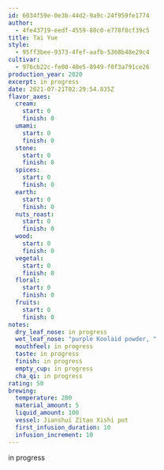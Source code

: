 ```yaml
---
id: 6034f59e-0e3b-44d2-9a9c-24f959fe1774
author:
  - 4fe43719-eedf-4559-80c0-e778f8cf39c5
title: Tai Yue
style:
  - 95ff3bee-9373-4fef-aafb-5368b48e29c4
cultivar:
  - 976cb22c-fe00-40e5-8949-f0f3a791ce26
production_year: 2020
excerpt: in progress
date: 2021-07-21T02:29:54.835Z
flavor_axes:
  cream:
    start: 0
    finish: 0
  umami:
    start: 0
    finish: 0
  stone:
    start: 0
    finish: 0
  spices:
    start: 0
    finish: 0
  earth:
    start: 0
    finish: 0
  nuts_roast:
    start: 0
    finish: 0
  wood:
    start: 0
    finish: 0
  vegetal:
    start: 0
    finish: 0
  floral:
    start: 0
    finish: 0
  fruits:
    start: 0
    finish: 0
notes:
  dry_leaf_nose: in progress
  wet_leaf_nose: "purple Koolaid powder, "
  mouthfeel: in progress
  taste: in progress
  finish: in progress
  empty_cup: in progress
  cha_qi: in progress
rating: 50
brewing:
  temperature: 200
  material_amount: 5
  liquid_amount: 100
  vessel: Jianshui Zitao Xishi pot
  first_infusion_duration: 10
  infusion_increment: 10
---
```

in progress
